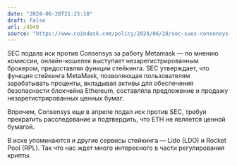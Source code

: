 ```yaml
---
date: "2024-06-28T21:25:10"
draft: False
url: /4949
source: "https://www.coindesk.com/policy/2024/06/28/sec-sues-consensys-over-metamask-staking-broker-allegations/"
---
```


SEC подала иск против Consensys за работу Metamask — по мнению комиссии, онлайн-кошелек выступает незарегистрированным брокером, предоставляя функции стейкинга. SEC утверждает, что функция стейкинга MetaMask, позволяющая пользователям зарабатывать проценты, вкладывая активы для обеспечения безопасности блокчейна Ethereum, составляла предложение и продажу незарегистрированных ценных бумаг.

Впрочем, Consensys еще в апреле подал иск против SEС, требуя прекратить расследование и подтвердить, что ETH не является ценной бумагой.

В иске упоминаются и другие сервисы стейкинга — Lido (LDO) и Rocket Pool (RPL). Так что нас ждет много интересного в части регулирования крипты.
